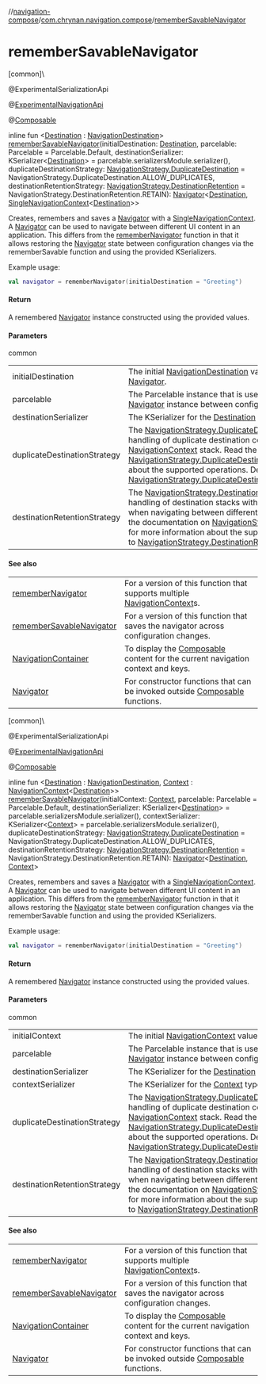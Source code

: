 //[navigation-compose](../../index.md)/[com.chrynan.navigation.compose](index.md)/[rememberSavableNavigator](remember-savable-navigator.md)

# rememberSavableNavigator

[common]\

@ExperimentalSerializationApi

@[ExperimentalNavigationApi](../../../navigation-core/navigation-core/com.chrynan.navigation/-experimental-navigation-api/index.md)

@[Composable](https://developer.android.com/reference/kotlin/androidx/compose/runtime/Composable.html)

inline fun &lt;[Destination](remember-savable-navigator.md) : [NavigationDestination](../../../navigation-core/com.chrynan.navigation/-navigation-destination/index.md)&gt; [rememberSavableNavigator](remember-savable-navigator.md)(initialDestination: [Destination](remember-savable-navigator.md), parcelable: Parcelable = Parcelable.Default, destinationSerializer: KSerializer&lt;[Destination](remember-savable-navigator.md)&gt; = parcelable.serializersModule.serializer(), duplicateDestinationStrategy: [NavigationStrategy.DuplicateDestination](../../../navigation-core/navigation-core/com.chrynan.navigation/-navigation-strategy/-duplicate-destination/index.md) = NavigationStrategy.DuplicateDestination.ALLOW_DUPLICATES, destinationRetentionStrategy: [NavigationStrategy.DestinationRetention](../../../navigation-core/navigation-core/com.chrynan.navigation/-navigation-strategy/-destination-retention/index.md) = NavigationStrategy.DestinationRetention.RETAIN): [Navigator](../../../navigation-core/navigation-core/com.chrynan.navigation/-navigator/index.md)&lt;[Destination](remember-savable-navigator.md), [SingleNavigationContext](../../../navigation-core/navigation-core/com.chrynan.navigation/-single-navigation-context/index.md)&lt;[Destination](remember-savable-navigator.md)&gt;&gt;

Creates, remembers and saves a [Navigator](../../../navigation-core/navigation-core/com.chrynan.navigation/-navigator/index.md) with a [SingleNavigationContext](../../../navigation-core/navigation-core/com.chrynan.navigation/-single-navigation-context/index.md). A [Navigator](../../../navigation-core/navigation-core/com.chrynan.navigation/-navigator/index.md) can be used to navigate between different UI content in an application. This differs from the [rememberNavigator](remember-navigator.md) function in that it allows restoring the [Navigator](../../../navigation-core/navigation-core/com.chrynan.navigation/-navigator/index.md) state between configuration changes via the rememberSavable function and using the provided KSerializers.

Example usage:

```kotlin
val navigator = rememberNavigator(initialDestination = "Greeting")
```

#### Return

A remembered [Navigator](../../../navigation-core/navigation-core/com.chrynan.navigation/-navigator/index.md) instance constructed using the provided values.

#### Parameters

common

| | |
|---|---|
| initialDestination | The initial [NavigationDestination](../../../navigation-core/com.chrynan.navigation/-navigation-destination/index.md) value to start at for this [Navigator](../../../navigation-core/navigation-core/com.chrynan.navigation/-navigator/index.md). |
| parcelable | The Parcelable instance that is used to store and retrieve the [Navigator](../../../navigation-core/navigation-core/com.chrynan.navigation/-navigator/index.md) instance between configuration changes. |
| destinationSerializer | The KSerializer for the [Destination](remember-savable-navigator.md) type. |
| duplicateDestinationStrategy | The [NavigationStrategy.DuplicateDestination](../../../navigation-core/navigation-core/com.chrynan.navigation/-navigation-strategy/-duplicate-destination/index.md) strategy for handling of duplicate destination content within a [NavigationContext](../../../navigation-core/navigation-core/com.chrynan.navigation/-navigation-context/index.md) stack. Read the documentation on [NavigationStrategy.DuplicateDestination](../../../navigation-core/navigation-core/com.chrynan.navigation/-navigation-strategy/-duplicate-destination/index.md) for more information about the supported operations. Defaults to [NavigationStrategy.DuplicateDestination.ALLOW_DUPLICATES](../../../navigation-core/navigation-core/com.chrynan.navigation/-navigation-strategy/-duplicate-destination/-a-l-l-o-w_-d-u-p-l-i-c-a-t-e-s/index.md). |
| destinationRetentionStrategy | The [NavigationStrategy.DestinationRetention](../../../navigation-core/navigation-core/com.chrynan.navigation/-navigation-strategy/-destination-retention/index.md) strategy for handling of destination stacks within a [NavigationContext](../../../navigation-core/navigation-core/com.chrynan.navigation/-navigation-context/index.md) when navigating between different [NavigationContext](../../../navigation-core/navigation-core/com.chrynan.navigation/-navigation-context/index.md)s. Read the documentation on [NavigationStrategy.DestinationRetention](../../../navigation-core/navigation-core/com.chrynan.navigation/-navigation-strategy/-destination-retention/index.md) for more information about the supported operations. Defaults to [NavigationStrategy.DestinationRetention.RETAIN](../../../navigation-core/navigation-core/com.chrynan.navigation/-navigation-strategy/-destination-retention/-r-e-t-a-i-n/index.md). |

#### See also

| | |
|---|---|
| [rememberNavigator](remember-navigator.md) | For a version of this function that supports multiple [NavigationContext](../../../navigation-core/navigation-core/com.chrynan.navigation/-navigation-context/index.md)s. |
| [rememberSavableNavigator](remember-savable-navigator.md) | For a version of this function that saves the navigator across configuration changes. |
| [NavigationContainer](-navigation-container.md) | To display the [Composable](https://developer.android.com/reference/kotlin/androidx/compose/runtime/Composable.html) content for the current navigation context and keys. |
| [Navigator](../../../navigation-core/navigation-core/com.chrynan.navigation/-navigator/index.md) | For constructor functions that can be invoked outside [Composable](https://developer.android.com/reference/kotlin/androidx/compose/runtime/Composable.html) functions. |

[common]\

@ExperimentalSerializationApi

@[ExperimentalNavigationApi](../../../navigation-core/navigation-core/com.chrynan.navigation/-experimental-navigation-api/index.md)

@[Composable](https://developer.android.com/reference/kotlin/androidx/compose/runtime/Composable.html)

inline fun &lt;[Destination](remember-savable-navigator.md) : [NavigationDestination](../../../navigation-core/com.chrynan.navigation/-navigation-destination/index.md), [Context](remember-savable-navigator.md) : [NavigationContext](../../../navigation-core/navigation-core/com.chrynan.navigation/-navigation-context/index.md)&lt;[Destination](remember-savable-navigator.md)&gt;&gt; [rememberSavableNavigator](remember-savable-navigator.md)(initialContext: [Context](remember-savable-navigator.md), parcelable: Parcelable = Parcelable.Default, destinationSerializer: KSerializer&lt;[Destination](remember-savable-navigator.md)&gt; = parcelable.serializersModule.serializer(), contextSerializer: KSerializer&lt;[Context](remember-savable-navigator.md)&gt; = parcelable.serializersModule.serializer(), duplicateDestinationStrategy: [NavigationStrategy.DuplicateDestination](../../../navigation-core/navigation-core/com.chrynan.navigation/-navigation-strategy/-duplicate-destination/index.md) = NavigationStrategy.DuplicateDestination.ALLOW_DUPLICATES, destinationRetentionStrategy: [NavigationStrategy.DestinationRetention](../../../navigation-core/navigation-core/com.chrynan.navigation/-navigation-strategy/-destination-retention/index.md) = NavigationStrategy.DestinationRetention.RETAIN): [Navigator](../../../navigation-core/navigation-core/com.chrynan.navigation/-navigator/index.md)&lt;[Destination](remember-savable-navigator.md), [Context](remember-savable-navigator.md)&gt;

Creates, remembers and saves a [Navigator](../../../navigation-core/navigation-core/com.chrynan.navigation/-navigator/index.md) with a [SingleNavigationContext](../../../navigation-core/navigation-core/com.chrynan.navigation/-single-navigation-context/index.md). A [Navigator](../../../navigation-core/navigation-core/com.chrynan.navigation/-navigator/index.md) can be used to navigate between different UI content in an application. This differs from the [rememberNavigator](remember-navigator.md) function in that it allows restoring the [Navigator](../../../navigation-core/navigation-core/com.chrynan.navigation/-navigator/index.md) state between configuration changes via the rememberSavable function and using the provided KSerializers.

Example usage:

```kotlin
val navigator = rememberNavigator(initialDestination = "Greeting")
```

#### Return

A remembered [Navigator](../../../navigation-core/navigation-core/com.chrynan.navigation/-navigator/index.md) instance constructed using the provided values.

#### Parameters

common

| | |
|---|---|
| initialContext | The initial [NavigationContext](../../../navigation-core/navigation-core/com.chrynan.navigation/-navigation-context/index.md) value to start at for this [Navigator](../../../navigation-core/navigation-core/com.chrynan.navigation/-navigator/index.md). |
| parcelable | The Parcelable instance that is used to store and retrieve the [Navigator](../../../navigation-core/navigation-core/com.chrynan.navigation/-navigator/index.md) instance between configuration changes. |
| destinationSerializer | The KSerializer for the [Destination](remember-savable-navigator.md) type. |
| contextSerializer | The KSerializer for the [Context](remember-savable-navigator.md) type. |
| duplicateDestinationStrategy | The [NavigationStrategy.DuplicateDestination](../../../navigation-core/navigation-core/com.chrynan.navigation/-navigation-strategy/-duplicate-destination/index.md) strategy for handling of duplicate destination content within a [NavigationContext](../../../navigation-core/navigation-core/com.chrynan.navigation/-navigation-context/index.md) stack. Read the documentation on [NavigationStrategy.DuplicateDestination](../../../navigation-core/navigation-core/com.chrynan.navigation/-navigation-strategy/-duplicate-destination/index.md) for more information about the supported operations. Defaults to [NavigationStrategy.DuplicateDestination.ALLOW_DUPLICATES](../../../navigation-core/navigation-core/com.chrynan.navigation/-navigation-strategy/-duplicate-destination/-a-l-l-o-w_-d-u-p-l-i-c-a-t-e-s/index.md). |
| destinationRetentionStrategy | The [NavigationStrategy.DestinationRetention](../../../navigation-core/navigation-core/com.chrynan.navigation/-navigation-strategy/-destination-retention/index.md) strategy for handling of destination stacks within a [NavigationContext](../../../navigation-core/navigation-core/com.chrynan.navigation/-navigation-context/index.md) when navigating between different [NavigationContext](../../../navigation-core/navigation-core/com.chrynan.navigation/-navigation-context/index.md)s. Read the documentation on [NavigationStrategy.DestinationRetention](../../../navigation-core/navigation-core/com.chrynan.navigation/-navigation-strategy/-destination-retention/index.md) for more information about the supported operations. Defaults to [NavigationStrategy.DestinationRetention.RETAIN](../../../navigation-core/navigation-core/com.chrynan.navigation/-navigation-strategy/-destination-retention/-r-e-t-a-i-n/index.md). |

#### See also

| | |
|---|---|
| [rememberNavigator](remember-navigator.md) | For a version of this function that supports multiple [NavigationContext](../../../navigation-core/navigation-core/com.chrynan.navigation/-navigation-context/index.md)s. |
| [rememberSavableNavigator](remember-savable-navigator.md) | For a version of this function that saves the navigator across configuration changes. |
| [NavigationContainer](-navigation-container.md) | To display the [Composable](https://developer.android.com/reference/kotlin/androidx/compose/runtime/Composable.html) content for the current navigation context and keys. |
| [Navigator](../../../navigation-core/navigation-core/com.chrynan.navigation/-navigator/index.md) | For constructor functions that can be invoked outside [Composable](https://developer.android.com/reference/kotlin/androidx/compose/runtime/Composable.html) functions. |
